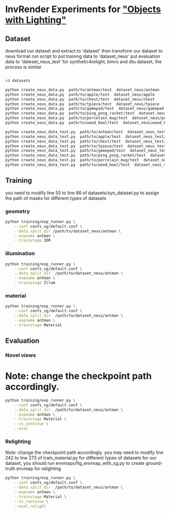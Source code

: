 # InvRender Experiments for ["Objects with Lighting"](https://github.com/benjaminum/object-relighting-dataset)

## Dataset
download our dataset and extract to 'dataset'
then transform our dataset to neus format
run script to put training data to 'dataset_neus'
put evaluation data to 'dateset_neus_test'
for synthetic4relight, bmvs and dtu dataset, the process is similar
```bash

cd datasets

python create_neus_data.py  path/to/antman/test  dataset_neus/antman
python create_neus_data.py  path/to/apple/test  dataset_neus/apple
python create_neus_data.py  path/to/chest/test  dataset_neus/chest
python create_neus_data.py  path/to/tpiece/test  dataset_neus/tpiece
python create_neus_data.py  path/to/gamepad/test  dataset_neus/gamepad
python create_neus_data.py  path/to/ping_pong_racket/test  dataset_neus/ping_pong_racket
python create_neus_data.py  path/to/porcelain_mug/test  dataset_neus/porcelain_mug
python create_neus_data.py  path/to/wood_bowl/test  dataset_neus/wood_bowl

python create_neus_data_test.py  path/to/antman/test  dataset_neus_test/antman
python create_neus_data_test.py  path/to/apple/test  dataset_neus_test/apple
python create_neus_data_test.py  path/to/chest/test  dataset_neus_test/chest
python create_neus_data_test.py  path/to/tpiece/test  dataset_neus_test/tpiece
python create_neus_data_test.py  path/to/gamepad/test  dataset_neus_test/gamepad
python create_neus_data_test.py  path/to/ping_pong_racket/test  dataset_neus_test/ping_pong_racket
python create_neus_data_test.py  path/to/porcelain_mug/test  dataset_neus_test/porcelain_mug
python create_neus_data_test.py  path/to/wood_bowl/test  dataset_neus_test/wood_bowl
```

## Training

you need to modify line 55 to line 86 of datasets/syn_dataset.py to assign the path of masks for different types of datasets

### geometry
```bash
python training/exp_runner.py \
    --conf confs_sg/default.conf \
    --data_split_dir /path/to/dataset_neus/antman \
    --expname antman \
    --trainstage IDR
```

### illumination
```bash
python training/exp_runner.py \
    --conf confs_sg/default.conf \
    --data_split_dir  /path/to/dataset_neus/antman \
    --expname antman \
    --trainstage Illum
```

### material
```bash
python training/exp_runner.py \
    --conf confs_sg/default.conf \
    --data_split_dir  /path/to/dataset_neus/antman \
    --expname antman \
    --trainstage Material
```

## Evaluation
### Novel views
# Note: change the checkpoint path accordingly.

```bash
python training/exp_runner.py \
    --conf confs_sg/default.conf \
    --data_split_dir  /path/to/dataset_neus/antman \
    --expname antman \
    --trainstage Material \
    --is_continue \
    --eval 
```

### Relighting
Note: change the checkpoint path accordingly.
you may need to modify line 242 to line 273 of train_material.py for different types of datasets
for our dataset, you should run envmaps/fig_envmap_with_sg.py to create ground-truth envmap for relighting

```bash
python training/exp_runner.py \
    --conf confs_sg/default.conf \
    --data_split_dir  /path/to/dataset_neus/antman \
    --expname antman \
    --trainstage Material \
    --is_continue \
    --eval_relight
```
